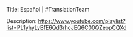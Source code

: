 Title: Español | #TranslationTeam

Description: https://www.youtube.com/playlist?list=PL1yhyLyBfE6Qd3rhcJEQ6C00QZeopCQXd
